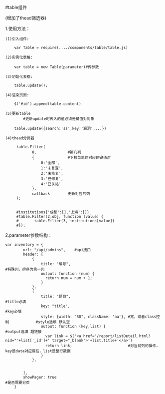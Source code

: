 #table组件


(增加了thead筛选器)

1.使用方法：

    (1)引入组件:

        var Table = require(..../components/table/table.js)

    (2)实例化表格:

        var table = new Table(parameter)#传参数

    (3)初始化表格:

        table.update();

    (4)渲染页面:

        $('#id').append(table.content)

    (5)更新table
            #更新update时传入的值必须是键值对对象

        table.update({search:'ss',key:'漏洞',...})

    (4)thead分页器

         table.Filter(
                8,              #第几列
                {               #下拉菜单的对应的键值对
                    0:'全部',
                    1:'未复查',
                    2:'未修复',
                    3:'已修复',
                    4:'已关站'
                },
                callback        更新对应的列
         );


         #institutions{'成都':[],'上海':[]}
         #table.Filter(2,obj, function (value) {
         #       table.Filter(3, institutions[value])
         #});


2.parameter参数结构：

    var inventory = {
            url: "/api/admins",    #api接口
            header: [
                {
                    title: "编号",                                                #特殊列，排序为第一列
                    output: function (num) {
                      return num = num + 1;
                    }
                },
                {
                    title: "题目",                                                      #title必填
                    key: "title",                                                       #key必填
                    style: {width: "80", className: 'aa'}, #宽，或者class控制            #style选填 默认空
                    output: function (key,list) {                                       #output选填 超链接
                      var link = $('<a href="/report/listDetail.html?nid="'+list['_id']+' target="_blank">'+list.title+'</a>')
                      return link;                         #对当前列的操作，key是data对应属性，list是整行数据
                    }
                },


            ],
            showPager: true                                                               #是否需要分页
        }
